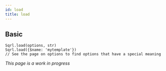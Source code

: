 ```yaml
---
id: load
title: load
---
```


## Basic

```sqrl
Sqrl.load(options, str)
Sqrl.load({$name: 'mytemplate'})
// See the page on options to find options that have a special meaning
```

*This page is a work in progress*